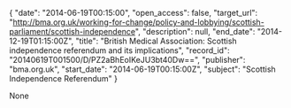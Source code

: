 {
  "date": "2014-06-19T00:15:00", 
  "open_access": false, 
  "target_url": "http://bma.org.uk/working-for-change/policy-and-lobbying/scottish-parliament/scottish-independence", 
  "description": null, 
  "end_date": "2014-12-19T01:15:00Z", 
  "title": "British Medical Association: Scottish independence referendum and its implications", 
  "record_id": "20140619T001500/D/PZ2aBhEoIKeJU3bt40Dw==", 
  "publisher": "bma.org.uk", 
  "start_date": "2014-06-19T00:15:00Z", 
  "subject": "Scottish Independence Referendum"
}

None